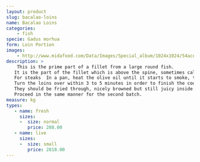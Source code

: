 ```yaml
---
layout: product
slug: bacalao-loins
name: Bacalao Loins
categories:
    - fish
specie: Gadus morhua
form: Loin Portion
images:
    - http://www.midafood.com/Data/Images/Special_album/1024x1024/54ace5b24635a495.JPG
description: >
    This is the prime part of a fillet from a large round fish.
   It is the part of the fillet which is above the spine, sometimes called the top back loin.
   For steaks  In a pan, heat the olive oil until it starts to smoke, then put in 4 pieces of bacalao -  it is best to fry them in batches so that the oil maintains the ideal temperature.
   Turn the loins over within 3 to 5 minutes in order to finish the cooking.
   They should be fried through, nicely browned but still juicy inside.
   Proceed in the same manner for the second batch.
measure: kg
types:
   - name: fresh
     sizes:
     -  size: normal
        price: 288.00
   - name: live
     sizes:
     -  size: small
        price: 2818.00
---
```

